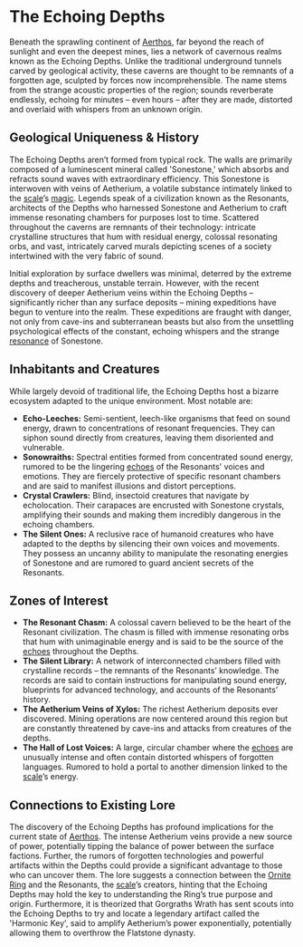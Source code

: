 # The Echoing Depths

Beneath the sprawling continent of [Aerthos](/raw/20250501/continent/aerthos.md), far beyond the reach of sunlight and even the deepest mines, lies a network of cavernous realms known as the Echoing Depths. Unlike the traditional underground tunnels carved by geological activity, these caverns are thought to be remnants of a forgotten age, sculpted by forces now incomprehensible. The name stems from the strange acoustic properties of the region; sounds reverberate endlessly, echoing for minutes – even hours – after they are made, distorted and overlaid with whispers from an unknown origin.

## Geological Uniqueness & History

The Echoing Depths aren’t formed from typical rock. The walls are primarily composed of a luminescent mineral called 'Sonestone,' which absorbs and refracts sound waves with extraordinary efficiency. This Sonestone is interwoven with veins of Aetherium, a volatile substance intimately linked to the [scale](/geography/landmark/scale.md)’s [magic](/structure/mechanic/magic.md). Legends speak of a civilization known as the Resonants, architects of the Depths who harnessed Sonestone and Aetherium to craft immense resonating chambers for purposes lost to time. Scattered throughout the caverns are remnants of their technology: intricate crystalline structures that hum with residual energy, colossal resonating orbs, and vast, intricately carved murals depicting scenes of a society intertwined with the very fabric of sound.

Initial exploration by surface dwellers was minimal, deterred by the extreme depths and treacherous, unstable terrain. However, with the recent discovery of deeper Aetherium veins within the Echoing Depths – significantly richer than any surface deposits – mining expeditions have begun to venture into the realm. These expeditions are fraught with danger, not only from cave-ins and subterranean beasts but also from the unsettling psychological effects of the constant, echoing whispers and the strange [resonance](/raw/20250501/resonance/resonance.md) of Sonestone.

## Inhabitants and Creatures

While largely devoid of traditional life, the Echoing Depths host a bizarre ecosystem adapted to the unique environment. Most notable are:

*   **Echo-Leeches:** Semi-sentient, leech-like organisms that feed on sound energy, drawn to concentrations of resonant frequencies. They can siphon sound directly from creatures, leaving them disoriented and vulnerable.
*   **Sonowraiths:** Spectral entities formed from concentrated sound energy, rumored to be the lingering [echoes](/raw/20250501/soul/echoes.md) of the Resonants' voices and emotions. They are fiercely protective of specific resonant chambers and are said to manifest illusions and distort perceptions.
*   **Crystal Crawlers:** Blind, insectoid creatures that navigate by echolocation. Their carapaces are encrusted with Sonestone crystals, amplifying their sounds and making them incredibly dangerous in the echoing chambers.
*   **The Silent Ones:** A reclusive race of humanoid creatures who have adapted to the depths by silencing their own voices and movements. They possess an uncanny ability to manipulate the resonating energies of Sonestone and are rumored to guard ancient secrets of the Resonants.

## Zones of Interest

*   **The Resonant Chasm:** A colossal cavern believed to be the heart of the Resonant civilization. The chasm is filled with immense resonating orbs that hum with unimaginable energy and is said to be the source of the [echoes](/raw/20250501/soul/echoes.md) throughout the Depths.
*   **The Silent Library:** A network of interconnected chambers filled with crystalline records – the remnants of the Resonants’ knowledge. The records are said to contain instructions for manipulating sound energy, blueprints for advanced technology, and accounts of the Resonants’ history.
*   **The Aetherium Veins of Xylos:** The richest Aetherium deposits ever discovered. Mining operations are now centered around this region but are constantly threatened by cave-ins and attacks from creatures of the depths.
*   **The Hall of Lost Voices:** A large, circular chamber where the [echoes](/raw/20250501/soul/echoes.md) are unusually intense and often contain distorted whispers of forgotten languages. Rumored to hold a portal to another dimension linked to the [scale](/geography/landmark/scale.md)’s energy.

## Connections to Existing Lore

The discovery of the Echoing Depths has profound implications for the current state of [Aerthos](/raw/20250501/continent/aerthos.md). The intense Aetherium veins provide a new source of power, potentially tipping the balance of power between the surface factions. Further, the rumors of forgotten technologies and powerful artifacts within the Depths could provide a significant advantage to those who can uncover them. The lore suggests a connection between the [Ornite Ring](/geography/scale/ornite-ring.md) and the Resonants, the [scale](/geography/landmark/scale.md)’s creators, hinting that the Echoing Depths may hold the key to understanding the Ring’s true purpose and origin. Furthermore, it is theorized that Gorgraths Wrath has sent scouts into the Echoing Depths to try and locate a legendary artifact called the 'Harmonic Key', said to amplify Aetherium’s power exponentially, potentially allowing them to overthrow the Flatstone dynasty.
